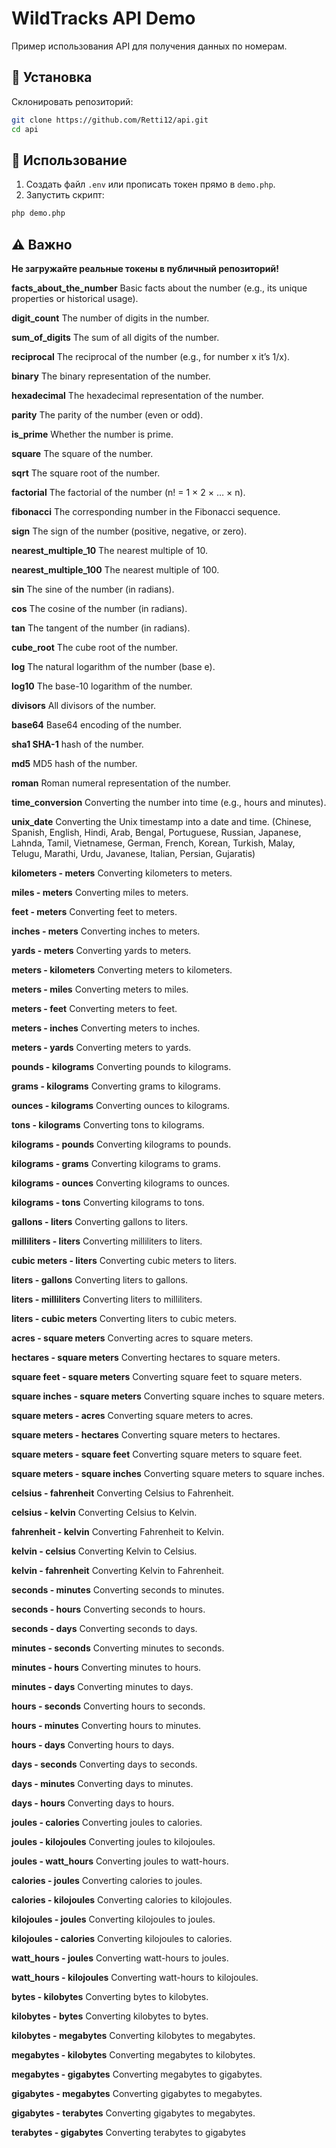 # WildTracks API Demo

Пример использования API для получения данных по номерам.

## 🚀 Установка
Склонировать репозиторий:
```bash
git clone https://github.com/Retti12/api.git
cd api
```

## 📄 Использование
1. Создать файл `.env` или прописать токен прямо в `demo.php`.
2. Запустить скрипт:
```bash
php demo.php
```

## ⚠️ Важно
**Не загружайте реальные токены в публичный репозиторий!**


**facts_about_the_number**	Basic facts about the number (e.g., its unique properties or historical usage).

**digit_count**	The number of digits in the number.

**sum_of_digits**	The sum of all digits of the number.

**reciprocal**	The reciprocal of the number (e.g., for number x it’s 1/x).

**binary**	The binary representation of the number.

**hexadecimal**	The hexadecimal representation of the number.

**parity**	The parity of the number (even or odd).

**is_prime**	Whether the number is prime.

**square**	The square of the number.

**sqrt** The square root of the number.

**factorial**	The factorial of the number (n! = 1 × 2 × … × n).

**fibonacci**	The corresponding number in the Fibonacci sequence.

**sign**	The sign of the number (positive, negative, or zero).

**nearest_multiple_10**	The nearest multiple of 10.

**nearest_multiple_100**	The nearest multiple of 100.

**sin**	The sine of the number (in radians).

**cos**	The cosine of the number (in radians).

**tan**	The tangent of the number (in radians).

**cube_root**	The cube root of the number.

**log**	The natural logarithm of the number (base e).

**log10**	The base-10 logarithm of the number.

**divisors**	All divisors of the number.

**base64**	Base64 encoding of the number.

**sha1	SHA-1** hash of the number.

**md5**	MD5 hash of the number.

**roman**	Roman numeral representation of the number.

**time_conversion**	Converting the number into time (e.g., hours and minutes).

**unix_date**	Converting the Unix timestamp into a date and time. (Chinese, Spanish, English, Hindi, Arab, Bengal, Portuguese, Russian, Japanese, Lahnda, Tamil, Vietnamese, German, French, Korean, Turkish, Malay, Telugu, Marathi, Urdu, Javanese, Italian, Persian, Gujaratis)

**kilometers - meters**	Converting kilometers to meters.

**miles - meters**	Converting miles to meters.

**feet - meters**	Converting feet to meters.

**inches - meters**	Converting inches to meters.

**yards - meters**	Converting yards to meters.

**meters - kilometers**	Converting meters to kilometers.

**meters - miles**	Converting meters to miles.

**meters - feet**	Converting meters to feet.

**meters - inches**	Converting meters to inches.

**meters - yards**	Converting meters to yards.

**pounds - kilograms**	Converting pounds to kilograms.

**grams - kilograms**	Converting grams to kilograms.

**ounces - kilograms**	Converting ounces to kilograms.

**tons - kilograms**	Converting tons to kilograms.

**kilograms - pounds**	Converting kilograms to pounds.

**kilograms - grams** Converting kilograms to grams.

**kilograms - ounces**	 Converting kilograms to ounces.

**kilograms - tons**	Converting kilograms to tons.

**gallons - liters**	Converting gallons to liters.

**milliliters - liters**	Converting milliliters to liters.

**cubic meters - liters**	Converting cubic meters to liters.

**liters - gallons**	Converting liters to gallons.

**liters - milliliters**	Converting liters to milliliters.

**liters - cubic meters**	Converting liters to cubic meters.

**acres - square meters**	Converting acres to square meters.

**hectares - square meters**	Converting hectares to square meters.

**square feet - square meters**	Converting square feet to square meters.

**square inches - square meters**	Converting square inches to square meters.

**square meters - acres**	Converting square meters to acres.

**square meters - hectares**	Converting square meters to hectares.

**square meters - square feet**	Converting square meters to square feet.

**square meters - square inches**	Converting square meters to square inches.

**celsius - fahrenheit**	Converting Celsius to Fahrenheit.

**celsius - kelvin**	Converting Celsius to Kelvin.

**fahrenheit - kelvin**	Converting Fahrenheit to Kelvin.

**kelvin - celsius**	Converting Kelvin to Celsius.

**kelvin - fahrenheit**	Converting Kelvin to Fahrenheit.

**seconds - minutes**	Converting seconds to minutes.

**seconds - hours**	Converting seconds to hours.

**seconds - days**	Converting seconds to days.

**minutes - seconds**	Converting minutes to seconds.

**minutes - hours**	Converting minutes to hours.

**minutes - days**	Converting minutes to days.

**hours - seconds**	Converting hours to seconds.

**hours - minutes**	Converting hours to minutes.

**hours - days**	Converting hours to days.

**days - seconds**	Converting days to seconds.

**days - minutes**	Converting days to minutes.

**days - hours**	Converting days to hours.

**joules - calories**	Converting joules to calories.

**joules - kilojoules**	Converting joules to kilojoules.

**joules - watt_hours**	Converting joules to watt-hours.

**calories - joules**	Converting calories to joules.

**calories - kilojoules**	Converting calories to kilojoules.

**kilojoules - joules**	Converting kilojoules to joules.

**kilojoules - calories**	Converting kilojoules to calories.

**watt_hours - joules**	 Converting watt-hours to joules.

**watt_hours - kilojoules**	Converting watt-hours to kilojoules.

**bytes - kilobytes**	Converting bytes to kilobytes.

**kilobytes - bytes**	Converting kilobytes to bytes.

**kilobytes - megabytes**	Converting kilobytes to megabytes.

**megabytes - kilobytes**	Converting megabytes to kilobytes.

**megabytes - gigabytes**	Converting megabytes to gigabytes.

**gigabytes - megabytes**	Converting gigabytes to megabytes.

**gigabytes - terabytes**	Converting gigabytes to megabytes.

**terabytes - gigabytes**	Converting terabytes to gigabytes

